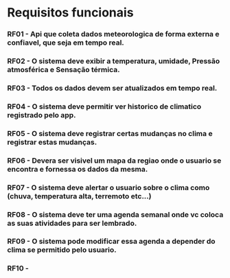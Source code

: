 # Requisitos funcionais 

### RF01 - Api que coleta dados meteorologica de forma externa e confiavel, que seja em tempo real.
### RF02 - O sistema deve exibir a temperatura, umidade, Pressão atmosférica e Sensação térmica.
### RF03 - Todos os dados devem ser atualizados em tempo real.
### RF04 - O sistema deve permitir ver historico de climatico registrado pelo app.
### RF05 - O sistema deve registrar certas mudanças no clima e registrar estas mudanças.
### RF06 - Devera ser visivel um mapa da regiao onde o usuario se encontra e fornessa os dados da mesma.
### RF07 - O sistema deve alertar o usuario sobre o clima como (chuva, temperatura alta, terremoto etc...)
### RF08 - O sistema deve ter uma agenda semanal onde vc coloca as suas atividades para ser lembrado.
### RF09 - O sistema pode modificar essa agenda a depender do clima se permitido pelo usuario.
### RF10 - 
